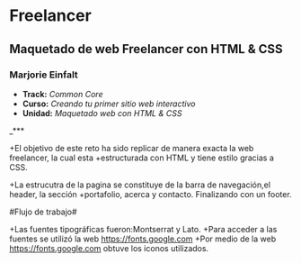 # Freelancer
## Maquetado de web Freelancer con HTML & CSS
### Marjorie Einfalt

* **Track:** _Common Core_
* **Curso:** _Creando tu primer sitio web interactivo_
* **Unidad:** _Maquetado web con HTML & CSS_

_***

+El objetivo de este reto ha sido replicar de manera exacta la web freelancer, la cual esta +estructurada con HTML y tiene estilo gracias a CSS. 

+La estrucutra de la pagina se constituye de la barra de navegación,el header, la sección +portafolio, acerca y contacto. Finalizando con un footer. 

#Flujo de trabajo#

+Las fuentes tipográficas fueron:Montserrat y Lato.
+Para acceder a las fuentes se utilizó la web https://fonts.google.com
+Por medio de la web https://fonts.google.com obtuve los iconos utilizados.




